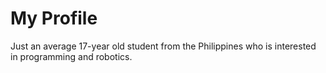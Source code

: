 # My Profile

Just an average 17-year old student from the Philippines who is interested in programming and robotics.


